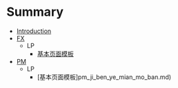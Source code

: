 # Summary

* [Introduction](README.md)
* [FX](fx.md)
   * LP
       * [基本页面模板](fx_ji_ben_ye_mian_mo_ban.md)
* [PM](pm.md)
   * LP
       * [基本页面模板]pm_ji_ben_ye_mian_mo_ban.md)

